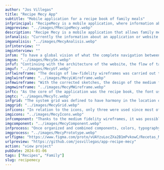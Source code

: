 ```yaml
---
author: "Jos Villegas"
title: "Recipe Mecy App"
subtitle: "Mobile application for a recipe book of family meals"
infprincipal: "RecipeMecy is a mobile application, where information about food recipes made by the family is displayed"
imgpreview: "../images/PRecipeMecy.webp"
description: "Recipe Mecy is a mobile application that allows family members to find recipes from any member of the family and from any generation. It is also a space in which the love that family members give to their meals will be preserved."
infanalisi: "Currently the information about an application or website that offers recipes is unlimited but the addition or necessity to make this application is to have a space with the family recipe book."
imganalisis: "../images/MecyAnalisis.webp"
infinterview: ""
imginterview: ""
infsm: "To have a global vision of what the complete navigation between screens will be, the following site map was designed"
imgsm: "../images/MecySm.webp"
infuf: "Continuing with the architecture of the website, the flow of tasks that the family members will follow to follow the desired recipe was established."
imguf: "../images/MecyUf.webp"
inflwireframe: "The design of low-fidelity wireframes was carried out to have a better vision that what was investigated and structured were aligned."
imglwireframe: "../images/MecyLWireframe.webp"
infmwireframe: "With the corrected sketches, the design of the medium fidelity wireframes began."
imgmwireframe: "../images/MecyMWireframe.webp"
inftc: "As the core of the application was the recipe book, the font used had to be clearly readable and the colors to be used would be various to be able to distinguish between the types of foods to be searched."
imgtc: "../images/MecyTc.webp"
infgrid: "The system grid was defined to have harmony in the location of information and components within the mobile application"
imggrid: "../images/MecyGrid.webp"
inficons: "In relation to the icons, only three were used since most of the design is taken by the images of each food"
imgicons: "../images/MecyIcons.webp"
infcomponent: "Thanks to the medium fidelity wireframes, it was possible to find sections where certain points were repetitive and had states, therefore components were created that will help the design be faster and its future development more feasible."
imgcomponent: "../images/MecyComponent.webp"
infprocess: "Once organized and combined components, colors, typography, images, etc., the final design of each screen could be made."
imgprocess: "../images/MecyPrototype.webp"
urlfigma: "https://www.figma.com/proto/vUAYzuLocZXa2B1mPvkowC/Recetas_Mom?page-id=2%3A4&node-id=47-613&viewport=-937%2C-1482%2C0.61&t=XdILQSJGYw4UVOXI-1&scaling=scale-down&content-scaling=fixed&starting-point-node-id=47%3A573"
urlpreview: "https://github.com/josvillegas/app-recipe-mecy"
action: "view project"
pubDate: 2024-01-06
tags: ["Recipes", "Family"]
slug: recipemecy
---
```

